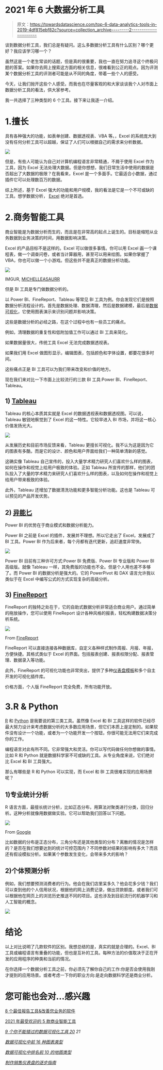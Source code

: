 # 2021 年 6 大数据分析工具

> 原文：<https://towardsdatascience.com/top-6-data-analytics-tools-in-2019-4df815ebf82c?source=collection_archive---------2----------------------->

谈到数据分析工具，我们总是有疑问。这么多数据分析工具有什么区别？哪个更好？我应该学习哪一个？

虽然这是一个老生常谈的话题，但是真的很重要，我也一直在努力追寻这个终极问题的答案。如果你去网上搜索这方面的相关信息，很难看到公正的观点。因为评测某个数据分析工具的评测者可能是从不同的角度，带着一些个人的感受。

今天，让我们抛开这些个人感受。而我也在尽量客观的和大家谈谈我个人对市面上数据分析工具的看法，供大家参考。

我一共选择了三种类型的 6 个工具。接下来让我逐一介绍。

# 1.擅长

具有各种强大的功能，如表单创建、数据透视表、VBA 等。，Excel 的系统庞大到没有任何分析工具可以超越，保证了人们可以根据自己的需求来分析数据。

![](img/de0954f2183e95530572dbcc99956630.png)

但是，有些人可能认为自己对计算机编程语言非常精通，不屑于使用 Excel 作为工具，因为 Excel 无法处理大数据。但是你想想，我们日常生活中使用的数据是否超出了大数据的极限？在我看来，Excel 是一个多面手。它最适合小数据，通过插件它可以处理数百万的数据。

综上所述，基于 Excel 强大的功能和用户规模，我的看法是它是一个不可或缺的工具。想学数据分析， [Excel](https://products.office.com/en-us/excel) 绝对是首选。

# 2.商务智能工具

商业智能是为数据分析而生的，而且是在非常高的起点上诞生的。目标是缩短从业务数据到业务决策的时间，用数据影响决策。

Excel 的产品目标不是这样的。Excel 可以做很多事情。你可以用 Excel 画一个课程表，做一个调查问卷，或者当计算器用，甚至可以用来绘图。如果你掌握了 VBA，你也可以做一个小游戏。但这些并不是真正的数据分析功能。

![](img/e40d1ffeb122b278b0c935333ec01c98.png)

IMGUR, [MICHELLEASAURR](http://imgur.com/user/michelleasaurr)

但是 BI 工具是专门做数据分析的。

以 Power BI、FineReport、Tableau 等常见 BI 工具为例。你会发现它们是按照数据分析流程设计的。首先是数据处理、数据清理，然后是数据建模，最后是[数据可视化](http://www.finereport.com/en/about-finereport/how-can-beginners-design-cool-data-visualizations.html?utm_source=medium&utm_medium=media&utm_campaign=blog&utm_term=Top%206%20Data%20Analytics%20Tools%20in%C2%A02019)，它使用图表演示来识别问题并影响决策。

这些是数据分析的必经之路，在这个过程中也有一些员工的痛点。

例如，清理数据的重复性和低附加值工作可以通过 BI 工具来简化。

如果数据量很大，传统工具 Excel 无法完成数据透视表。

如果我们用 Excel 做图形显示，编辑图表，包括颜色和字体设置，都要花很多时间。

这些痛点正是 BI 工具可以为我们带来改变和价值的地方。

现在我们来对比一下市面上比较流行的三款 BI 工具:Power BI、FineReport、Tableau。

## 1) [Tableau](https://www.tableau.com/)

Tableau 的核心本质其实就是 Excel 的数据透视表和数据透视图。可以说，Tableau 敏锐地察觉到了 Excel 的这一特性。它较早进入 BI 市场，并将这一核心价值发扬光大。

![](img/cf3ff6bc9c36a5b7717d83fa86a2ef02.png)

从发展历史和目前市场反馈来看，Tableau 更擅长可视化。我不认为这是因为它的图表有多酷，而是它的设计、颜色和用户界面给我们一种简单清新的感觉。

这确实像 Tableau 自己宣传的，投入大量学术精力研究人们喜欢什么样的图表，如何在操作和视觉上给用户极致的体验。正如 Tableau 所宣传的那样，他们的团队投入了大量的学术精力来研究人们喜欢什么样的图表，以及如何在操作和视觉上给用户带来极致的体验。

此外，Tableau 还增加了数据清洗功能和更多智能分析功能。这也是 Tableau 可以预见的产品开发优势。

## 2) [异能匕](https://powerbi.microsoft.com/en-us/)

Power BI 的优势在于商业模式和数据分析能力。

Power BI 之前是 Excel 的插件，发展并不理想。所以它走出了 Excel，发展成了 BI 工具。Power BI 作为后来者，每个月都有迭代更新，追赶速度非常快。

![](img/7756f7c716cfacc317be0b45c42295f4.png)

Power BI 目前有三种许可方式:Power BI 免费版、Power BI 专业版和 Power BI 高级版。就像 Tableau 一样，其免费版的功能也不全。但是个人用也差不多够了。而 Power BI 的数据分析是强大的。它的 PowerPivot 和 DAX 语言允许我以类似于在 Excel 中编写公式的方式实现复杂的高级分析。

## 3) [FineReport](http://www.finereport.com/en/?utm_source=medium&utm_medium=media&utm_campaign=blog&utm_term=Top%206%20Data%20Analytics%20Tools%20in%C2%A02019)

FineReport 的独特之处在于，它的自助式数据分析非常适合商业用户。通过简单的拖放操作，您可以使用 FineReport 设计各种风格的报表，轻松构建数据决策分析系统。

![](img/d3fd87df05870e9ccfb934bf042b9acc.png)

From [FineReport](http://www.finereport.com/en/?utm_source=medium&utm_medium=media&utm_campaign=blog&utm_term=Top%206%20Data%20Analytics%20Tools%20in%C2%A02019)

FineReport 可以直接连接各种数据库，自定义各种样式制作周报、月报、年报，方便快捷。其格式类似于 Excel 的界面。包括报表创建、报表权限分配、报表管理、数据录入等功能。

此外，FineReport 的可视化功能也非常突出，提供了多种[仪表盘模板](http://www.finereport.com/en/data-visualization/a-beginners-guide-to-business-dashboards.html?utm_source=medium&utm_medium=media&utm_campaign=blog&utm_term=Top%206%20Data%20Analytics%20Tools%20in%C2%A02019)和多个自主开发的可视化插件库。

价格方面，个人版 FineReport 完全免费，所有功能开放。

# 3.R & Python

[R](https://www.r-project.org/) 和 [Python](https://www.python.org/) 是我要说的第三类工具。虽然像 Excel 和 BI 工具这样的软件已经尽最大努力设计来考虑数据分析的大多数应用场景，但它们本质上是定制的。如果软件没有设计一个功能，或者为一个功能开发一个按钮，你很可能无法用它们来完成你的工作。

编程语言对此有所不同。它非常强大和灵活。你可以写代码做任何你想做的事情。比如 R 和 Python 就是数据科学家不可或缺的工具。从专业角度来说，它们绝对比 Excel 和 BI 工具强大。

那么有哪些是 R 和 Python 可以实现，而 Excel 和 BI 工具很难实现的应用场景呢？

## 1)专业统计分析

R 语言方面，最擅长统计分析，比如正态分布，用算法对聚类进行分类，回归分析。这种分析就像用数据做实验。它可以帮助我们回答以下问题。

![](img/4cb3c6ea4a84d4d6c6991af9d1f10831.png)

From [Google](https://procrackbox.com/r-studio-crack-registration-key/)

比如数据的分布是正态分布，三角分布还是其他类型的分布？离散的情况是怎样的？是否在我们想要达到的统计可控范围内？不同参数对结果的影响有多大？而且还有假设模拟分析。如果某个参数发生变化，会带来多大的影响？

## 2)个体预测分析

例如，我们想要预测消费者的行为。他会在我们店里呆多久？他会花多少钱？我们可以查到他的个人信用状况，根据他的网上消费记录，做出贷款额度。或者我们可以根据他在网页上的浏览历史推送不同的项目。这也涉及到目前流行的机器学习和人工智能的概念。

![](img/b9c3608734a3edbf2d38e1f82bf78479.png)

# 结论

以上对比说明了几款软件的区别。我想总结的是，真实的就是合理的。Excel、BI 工具或编程语言有重叠的功能，但也是互补的工具。每种方法的价值取决于正在开发的应用程序的种类和当前的情况。

在你选择一个数据分析工具之前，你必须先了解你自己的工作:你是否会使用我刚才提到的应用场景。或者考虑一下你的职业方向:是走向数据科学还是商业分析。

# 您可能也会对…感兴趣

[8 个最佳报告工具&改善您业务的软件](https://medium.com/p/bc06d11279ee?source=post_stats_page-------------------------------------)

[2021 年最受欢迎的 5 款商业智能工具](https://medium.com/p/4e060b98039a?source=post_stats_page-------------------------------------)

[*9 个你不能错过的数据可视化工具 20*](/9-data-visualization-tools-that-you-cannot-miss-in-2019-3ff23222a927) *21*

[*数据可视化中前 16 种图表类型*](/top-16-types-of-chart-in-data-visualization-196a76b54b62)

[*数据可视化中排名前 10 的地图类型*](/top-10-map-types-in-data-visualization-b3a80898ea70)

[*制作销售仪表盘的逐步指南*](/a-step-by-step-guide-to-making-sales-dashboards-34c999cfc28b)